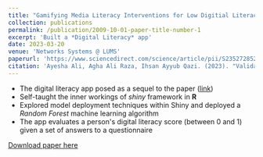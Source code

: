 ```yaml
---
title: "Gamifying Media Literacy Interventions for Low Digitial Literacy Populations "
collection: publications
permalink: /publication/2009-10-01-paper-title-number-1
excerpt: 'Built a *Digital Literacy* app'
date: 2023-03-20
venue: 'Networks Systems @ LUMS'
paperurl: 'https://www.sciencedirect.com/science/article/pii/S2352728523000015'
citation: 'Ayesha Ali, Agha Ali Raza, Ihsan Ayyub Qazi. (2023). "Validated digital literacy measures for populations with low levels of internet experiences." <i>Development Engineering</i>. 8(2023).'
---
```

- The digital literacy app posed as a sequel to the paper ([link](https://www.sciencedirect.com/science/article/pii/S2352728523000015))
- Self-taught the inner workings of *shiny* framework in **R**
- Explored model deployment techniques within Shiny and deployed a *Random Forest* machine learning algorithm
- The app evaluates a person's digital literacy score (between 0 and 1) given a set of answers to a questionnaire

[Download paper here](https://www.sciencedirect.com/science/article/pii/S2352728523000015)
